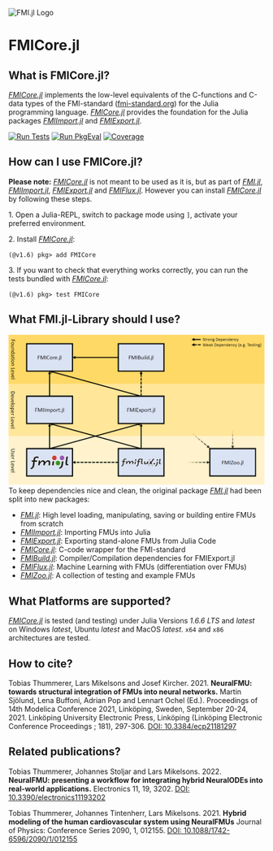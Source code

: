 ![FMI.jl Logo](https://github.com/ThummeTo/FMI.jl/blob/main/logo/dark/fmijl_logo_640_320.png?raw=true "FMI.jl Logo")
# FMICore.jl

## What is FMICore.jl?
[*FMICore.jl*](https://github.com/ThummeTo/FMICore.jl) implements the low-level equivalents of the C-functions and C-data types of the FMI-standard ([fmi-standard.org](http://fmi-standard.org/)) for the Julia programming language. 
[*FMICore.jl*](https://github.com/ThummeTo/FMICore.jl) provides the foundation for the Julia packages [*FMIImport.jl*](https://github.com/ThummeTo/FMIImport.jl) and [*FMIExport.jl*](https://github.com/ThummeTo/FMIExport.jl).

[![Run Tests](https://github.com/ThummeTo/FMICore.jl/actions/workflows/Test.yml/badge.svg)](https://github.com/ThummeTo/FMICore.jl/actions/workflows/Test.yml)
[![Run PkgEval](https://github.com/ThummeTo/FMICore.jl/actions/workflows/Eval.yml/badge.svg)](https://github.com/ThummeTo/FMICore.jl/actions/workflows/Eval.yml)
[![Coverage](https://codecov.io/gh/ThummeTo/FMICore.jl/branch/main/graph/badge.svg)](https://codecov.io/gh/ThummeTo/FMICore.jl)

## How can I use FMICore.jl?
**Please note:** [*FMICore.jl*](https://github.com/ThummeTo/FMICore.jl) is not meant to be used as it is, but as part of [*FMI.jl*](https://github.com/ThummeTo/FMI.jl), [*FMIImport.jl*](https://github.com/ThummeTo/FMIImport.jl), [*FMIExport.jl*](https://github.com/ThummeTo/FMIExport.jl) and [*FMIFlux.jl*](https://github.com/ThummeTo/FMIFlux.jl). However you can install [*FMICore.jl*](https://github.com/ThummeTo/FMICore.jl) by following these steps.

1\. Open a Julia-REPL, switch to package mode using `]`, activate your preferred environment.

2\. Install [*FMICore.jl*](https://github.com/ThummeTo/FMICore.jl):
```julia-repl
(@v1.6) pkg> add FMICore
```

3\. If you want to check that everything works correctly, you can run the tests bundled with [*FMICore.jl*](https://github.com/ThummeTo/FMICore.jl):
```julia-repl
(@v1.6) pkg> test FMICore
```

## What FMI.jl-Library should I use?
![FMI.jl Family](https://github.com/ThummeTo/FMI.jl/blob/main/docs/src/assets/FMI_JL_family.png?raw=true "FMI.jl Family")
To keep dependencies nice and clean, the original package [*FMI.jl*](https://github.com/ThummeTo/FMI.jl) had been split into new packages:
- [*FMI.jl*](https://github.com/ThummeTo/FMI.jl): High level loading, manipulating, saving or building entire FMUs from scratch
- [*FMIImport.jl*](https://github.com/ThummeTo/FMIImport.jl): Importing FMUs into Julia
- [*FMIExport.jl*](https://github.com/ThummeTo/FMIExport.jl): Exporting stand-alone FMUs from Julia Code
- [*FMICore.jl*](https://github.com/ThummeTo/FMICore.jl): C-code wrapper for the FMI-standard
- [*FMIBuild.jl*](https://github.com/ThummeTo/FMIBuild.jl): Compiler/Compilation dependencies for FMIExport.jl
- [*FMIFlux.jl*](https://github.com/ThummeTo/FMIFlux.jl): Machine Learning with FMUs (differentiation over FMUs)
- [*FMIZoo.jl*](https://github.com/ThummeTo/FMIZoo.jl): A collection of testing and example FMUs

## What Platforms are supported?
[*FMICore.jl*](https://github.com/ThummeTo/FMICore.jl) is tested (and testing) under Julia Versions *1.6.6 LTS* and *latest* on Windows *latest*, Ubuntu *latest* and MacOS *latest*. `x64` and `x86` architectures are tested.

## How to cite?
Tobias Thummerer, Lars Mikelsons and Josef Kircher. 2021. **NeuralFMU: towards structural integration of FMUs into neural networks.** Martin Sjölund, Lena Buffoni, Adrian Pop and Lennart Ochel (Ed.). Proceedings of 14th Modelica Conference 2021, Linköping, Sweden, September 20-24, 2021. Linköping University Electronic Press, Linköping (Linköping Electronic Conference Proceedings ; 181), 297-306. [DOI: 10.3384/ecp21181297](https://doi.org/10.3384/ecp21181297)

## Related publications?
Tobias Thummerer, Johannes Stoljar and Lars Mikelsons. 2022. **NeuralFMU: presenting a workflow for integrating hybrid NeuralODEs into real-world applications.** Electronics 11, 19, 3202. [DOI: 10.3390/electronics11193202](https://doi.org/10.3390/electronics11193202)

Tobias Thummerer, Johannes Tintenherr, Lars Mikelsons. 2021. **Hybrid modeling of the human cardiovascular system using NeuralFMUs** Journal of Physics: Conference Series 2090, 1, 012155. [DOI: 10.1088/1742-6596/2090/1/012155](https://doi.org/10.1088/1742-6596/2090/1/012155)
